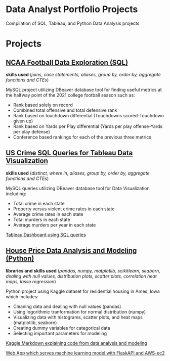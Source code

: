 # Data Analyst Portfolio Projects

Compilation of SQL, Tableau, and Python Data Analysis projects

# Projects

## [NCAA Football Data Exploration (SQL)](https://github.com/maskrap97/DataAnalystPortfolioProjects/blob/main/MidSeasonEDA.sql)
**skills used** (*joins, case statements, aliases, group by, order by, aggregate functions and CTEs*)

MySQL project utilizing DBeaver database tool for finding useful metrics at the halfway point of the 2021 college football season such as:

* Rank based solely on record
* Combined total offensive and total defensive rank
* Rank based on touchdown differential (Touchdowns scored-Touchdown given up)
* Rank based on Yards per Play differential (Yards per play offense-Yards per play defense)
* Conference based rankings for each of the previous three metrics

## [US Crime SQL Queries for Tableau Data Visualization](https://github.com/maskrap97/DataAnalystPortfolioProjects/blob/main/UScrime_Tableau.sql)
**skills used** (*distinct, where in, aliases, group by, order by, aggregate functions and CTEs*)

MySQL queries utilizing DBeaver database tool for Data Visualization including:

* Total crime in each state
* Property versus violent crime rates in each state
* Average crime rates in each state
* Total murders in each state
* Average murders per year in each state

[Tableau Dashboard using SQL queries](https://public.tableau.com/app/profile/sam.park1295/viz/UnitedStatesCrime1960-2019/UnitedStatesCrime)

## [House Price Data Analysis and Modeling (Python)](https://github.com/maskrap97/DataAnalystPortfolioProjects/blob/main/House_price.ipynb)
**libraries and skills used** (*pandas, numpy, matplotlib, scikitlearn, seaborn, dealing with null values, distribution plots, scatter plots, correlation heat maps, lasso regression*)

Python project using Kaggle dataset for residential housing in Ames, Iowa which includes:

* Cleaning data and dealing with null values (pandas)
* Using logorithmic tranformation for normal distribution (numpy)
* Visualizing data with histograms, scatter plots, and heat maps (matplotlib, seaborn)
* Creating dummy variables for categorical data
* Selecting important parameters for modeling

[Kaggle Markdown explaining code from data analysis and modeling](https://www.kaggle.com/maskrap97/easy-to-follow-eda-and-machine-learning-python?scriptVersionId=68357698)

[Web App which serves machine learning model with FlaskAPI and AWS-ec2](http://ec2-54-215-122-77.us-west-1.compute.amazonaws.com:5000)
